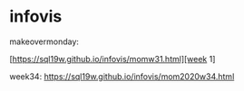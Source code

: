 # infovis

makeovermonday:

[https://sql19w.github.io/infovis/momw31.html][week 1]

week34: https://sql19w.github.io/infovis/mom2020w34.html


